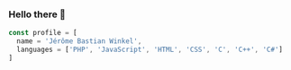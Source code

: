 ### Hello there 👋

```javascript
const profile = [
  name = 'Jérôme Bastian Winkel',
  languages = ['PHP', 'JavaScript', 'HTML', 'CSS', 'C', 'C++', 'C#']
]
```

